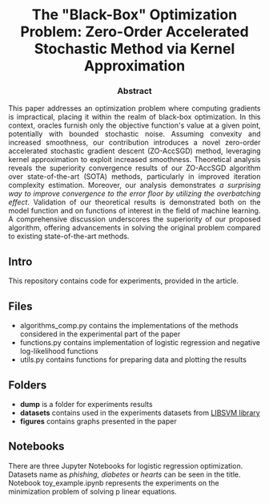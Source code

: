 <h1 align="center"> The "Black-Box" Optimization Problem: Zero-Order Accelerated Stochastic Method via Kernel Approximation </h1>

<h3 align="center"> Abstract </h3>

<p align="justify">This paper addresses an optimization problem where computing gradients is impractical, placing it within the realm of black-box optimization. In this context, oracles furnish only the objective function's value at a given point, potentially with bounded stochastic noise. Assuming convexity and increased smoothness, our contribution introduces a novel zero-order accelerated stochastic gradient descent (ZO-AccSGD) method, leveraging kernel approximation to exploit increased smoothness. Theoretical analysis reveals the superiority convergence results of our ZO-AccSGD algorithm over state-of-the-art (SOTA) methods, particularly in improved iteration complexity estimation. Moreover, our analysis demonstrates <i>a surprising way to improve convergence to the error floor by utilizing the overbatching effect</i>. Validation of our theoretical results is demonstrated both on the model function and on functions of interest in the field of machine learning. A comprehensive discussion underscores the superiority of our proposed algorithm, offering advancements in solving the original problem compared to existing state-of-the-art methods.

<h2 align="left"> Intro </h2>
This repository contains code for experiments, provided in the article. 

<h2 align="left"> Files </h2>
<ul>
  <li> algorithms_comp.py contains the implementations of the methods considered in the experimental part of the paper </li>
  <li> functions.py contains implementation of logistic regression and negative log-likelihood functions </li>
  <li> utils.py contains functions for preparing data and plotting the results </li>
</ul>

<h2 align="left"> Folders </h2>
<ul>
  <li> <b>dump</b> is a folder for experiments results </li>
  <li> <b>datasets</b> contains used in the experiments datasets from <a href="https://www.csie.ntu.edu.tw/~cjlin/libsvmtools/datasets/binary.html">LIBSVM library</a> </li>
  <li> <b>figures</b> contains graphs presented in the paper </li>
</ul>

<h2 align="left"> Notebooks </h2>
There are three Jupyter Notebooks for logistic regression optimization. Datasets name as <i>phishing, diabetes</i> or <i>hearts</i> can be seen in the title. Notebook toy_example.ipynb represents the experiments on the minimization problem of solving p linear equations.
